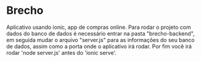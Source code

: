 # Brecho
Aplicativo usando ionic, app de compras online.
Para rodar o projeto com dados do banco de dados é necessário entrar na pasta "brecho-backend", em seguida mudar o arquivo "server.js" para as informações do seu banco de dados, assim como a porta onde o aplicativo irá rodar. Por fim você irá rodar 'node server.js' antes do 'ionic serve'.
